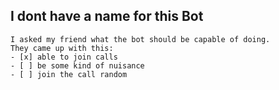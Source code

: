 ## I dont have a name for this Bot
```
I asked my friend what the bot should be capable of doing.
They came up with this:
- [x] able to join calls
- [ ] be some kind of nuisance
- [ ] join the call random
```
